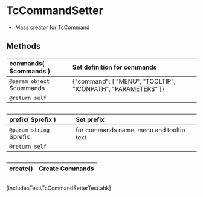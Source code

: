 # TcCommandSetter  
* Mass creator for TcCommand  

## Methods  

| __commands__( $commands )	|Set definition for commands	|  
|:---	|:---	|  
|`@param object` $commands	|{"command": [ "MENU", "TOOLTIP", "ICONPATH", "PARAMETERS" ]}	|  
|`@return self`	|	|  

##  

| __prefix__( $prefix )	|Set prefix	|  
|:---	|:---	|  
|`@param string` $prefix	|for commands name, menu and tooltip text	|  
|`@return self`	|	|  

##  

| __create__()	|Create Commands	|  
|:---	|:---	|  

##  


[include:\Test\TcCommandSetterTest.ahk]  


  